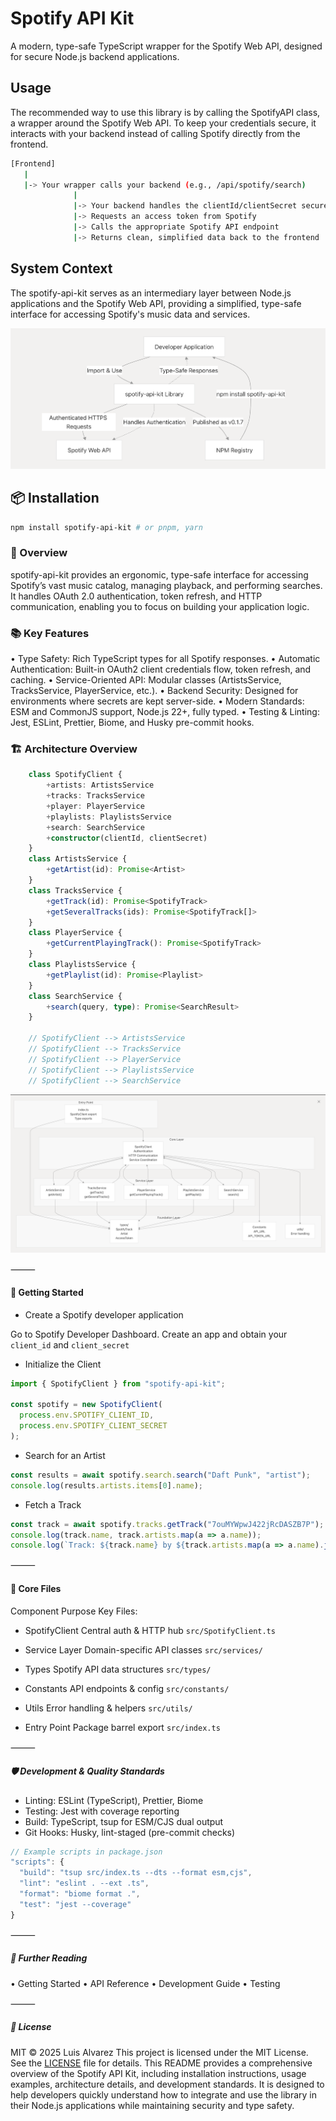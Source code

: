 # Spotify API Kit

A modern, type-safe TypeScript wrapper for the Spotify Web API, designed for secure Node.js backend applications.

## Usage

The recommended way to use this library is by calling the SpotifyAPI class, a wrapper around the Spotify Web API. To keep your credentials secure, it interacts with your backend instead of calling Spotify directly from the frontend.

```bash
[Frontend]
   |
   |-> Your wrapper calls your backend (e.g., /api/spotify/search)
              |
              |-> Your backend handles the clientId/clientSecret securely
              |-> Requests an access token from Spotify
              |-> Calls the appropriate Spotify API endpoint
              |-> Returns clean, simplified data back to the frontend
```

## System Context

The spotify-api-kit serves as an intermediary layer between Node.js applications and the Spotify Web API, providing a simplified, type-safe interface for accessing Spotify's music data and services.

![System Context Diagram](./assets/system-context.png)

## 📦 Installation

```bash
npm install spotify-api-kit # or pnpm, yarn
```

### 🔎 Overview

spotify-api-kit provides an ergonomic, type-safe interface for accessing Spotify’s vast music catalog, managing playback, and performing searches. It handles OAuth 2.0 authentication, token refresh, and HTTP communication, enabling you to focus on building your application logic.

### 📚 Key Features

 • Type Safety: Rich TypeScript types for all Spotify responses.
 • Automatic Authentication: Built-in OAuth2 client credentials flow, token refresh, and caching.
 • Service-Oriented API: Modular classes (ArtistsService, TracksService, PlayerService, etc.).
 • Backend Security: Designed for environments where secrets are kept server-side.
 • Modern Standards: ESM and CommonJS support, Node.js 22+, fully typed.
 • Testing & Linting: Jest, ESLint, Prettier, Biome, and Husky pre-commit hooks.

### 🏗️ Architecture Overview

```typescript
    class SpotifyClient {
        +artists: ArtistsService
        +tracks: TracksService
        +player: PlayerService
        +playlists: PlaylistsService
        +search: SearchService
        +constructor(clientId, clientSecret)
    }
    class ArtistsService {
        +getArtist(id): Promise<Artist>
    }
    class TracksService {
        +getTrack(id): Promise<SpotifyTrack>
        +getSeveralTracks(ids): Promise<SpotifyTrack[]>
    }
    class PlayerService {
        +getCurrentPlayingTrack(): Promise<SpotifyTrack>
    }
    class PlaylistsService {
        +getPlaylist(id): Promise<Playlist>
    }
    class SearchService {
        +search(query, type): Promise<SearchResult>
    }

    // SpotifyClient --> ArtistsService
    // SpotifyClient --> TracksService
    // SpotifyClient --> PlayerService
    // SpotifyClient --> PlaylistsService
    // SpotifyClient --> SearchService
```

![Architecture Diagram](./assets/system-chore.png)

⸻

#### 🚀 Getting Started

- Create a Spotify developer application

Go to Spotify Developer Dashboard. Create an app and obtain your `client_id` and `client_secret`

- Initialize the Client

```typescript
import { SpotifyClient } from "spotify-api-kit";

const spotify = new SpotifyClient(
  process.env.SPOTIFY_CLIENT_ID,
  process.env.SPOTIFY_CLIENT_SECRET
);
```

- Search for an Artist

```typescript
const results = await spotify.search.search("Daft Punk", "artist");
console.log(results.artists.items[0].name);
```

- Fetch a Track

```typescript
const track = await spotify.tracks.getTrack("7ouMYWpwJ422jRcDASZB7P");
console.log(track.name, track.artists.map(a => a.name));
console.log(`Track: ${track.name} by ${track.artists.map(a => a.name).join(", ")}`);
```

⸻

#### 🧩 Core Files

Component Purpose Key Files:

- SpotifyClient Central auth & HTTP hub `src/SpotifyClient.ts`

- Service Layer Domain-specific API classes `src/services/`

- Types Spotify API data structures `src/types/`

- Constants API endpoints & config `src/constants/`

- Utils Error handling & helpers `src/utils/`

- Entry Point Package barrel export `src/index.ts`

⸻

##### 🛡️ Development & Quality Standards

- Linting: ESLint (TypeScript), Prettier, Biome
- Testing: Jest with coverage reporting
- Build: TypeScript, tsup for ESM/CJS dual output
- Git Hooks: Husky, lint-staged (pre-commit checks)

```js
// Example scripts in package.json
"scripts": {
  "build": "tsup src/index.ts --dts --format esm,cjs",
  "lint": "eslint . --ext .ts",
  "format": "biome format .",
  "test": "jest --coverage"
}
```

⸻

##### 📖 Further Reading

 • Getting Started
 • API Reference
 • Development Guide
 • Testing

⸻

##### 📝 License

MIT © 2025 Luis Alvarez
This project is licensed under the MIT License. See the [LICENSE](LICENSE) file for details.
This README provides a comprehensive overview of the Spotify API Kit, including installation instructions, usage examples, architecture details, and development standards. It is designed to help developers quickly understand how to integrate and use the library in their Node.js applications while maintaining security and type safety.
